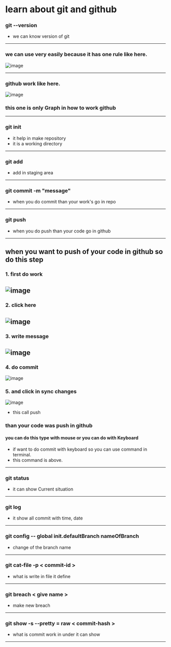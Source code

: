 # learn about git and github

### git --version

- we can know version of git

---

### we can use very easily because it has one rule like here.

![image](https://github.com/user-attachments/assets/74cc213d-ed1a-4901-9793-2b2ed9c62908)

---

### github work like here.

![image](https://github.com/user-attachments/assets/6beed8f2-6432-427d-b9af-d780bec8d6e8)

### this one is only Graph in how to work github

---

### git init

- it help in make repository
- it is a working directory

---

### git add

- add in staging area

---

### git commit -m "message"

- when you do commit than your work's go in repo

---

### git push

- when you do push than your code go in github

---

## when you want to push of your code in github so do this step

### 1. first do work

## ![image](https://github.com/user-attachments/assets/3cd2af33-a6a2-4635-9ac2-51d4a9dbbc44)

### 2. click here

## ![image](https://github.com/user-attachments/assets/1ade985f-46ac-4d07-bc17-6f309bd0dfe9)

### 3. write message

## ![image](https://github.com/user-attachments/assets/67df7414-6365-4aa5-9407-a3a5ff024ad4)

### 4. do commit

![image](https://github.com/user-attachments/assets/1b821543-d6f6-4d98-929f-06267c73d3ae)

### 5. and click in sync changes

![image](https://github.com/user-attachments/assets/8dca6a9d-f0ef-4762-9204-9192e59c82c9)

- this call push

### than your code was push in github

#### you can do this type with mouse or you can do with Keyboard

- if want to do commit with keyboard so you can use command in terminal.
- this command is above.

---

### git status

- it can show Current situation

---

### git log

- it show all commit with time, date

---

### git config -- global init.defaultBranch nameOfBranch

- change of the branch name

---

### git cat-file -p < commit-id >

- what is write in file it define

---

### git breach < give name >

- make new breach

---

### git show -s --pretty = raw < commit-hash >

- what is commit work in under it can show

---
